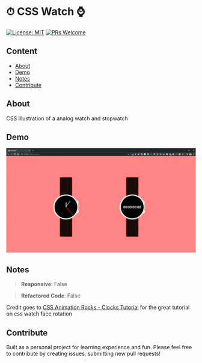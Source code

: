 # ⏱ CSS Watch ⌚️


[![License: MIT](https://img.shields.io/badge/License-MIT-blue.svg)](https://opensource.org/licenses/MIT)
[![PRs Welcome](https://img.shields.io/badge/PRs-welcome-brightgreen.svg?style=flat-square)](http://makeapullrequest.com)

## Content

- [About](#about)
- [Demo](#demo)
- [Notes](#notes)
- [Contribute](#contribute)

## About

CSS Illustration of a analog watch and stopwatch

## Demo

![CSS Cloud](../assets/watch.gif)

## Notes

> **Responsive**: False

> **Refactored Code**: False

Credit goes to [CSS Animation Rocks - Clocks Tutorial](https://cssanimation.rocks/clocks/) for the great tutorial on css watch face rotation

## Contribute

Built as a personal project for learning experience and fun. Please feel free to contribute by creating issues, submitting new pull requests!